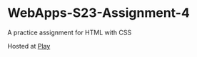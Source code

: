 # WebApps-S23-Assignment-4
A practice assignment for HTML with CSS

Hosted at [Play](https://44-563-web-apps-s23.github.io/44563-webapps-s23-assignment4-venumadhavik/play.html)
